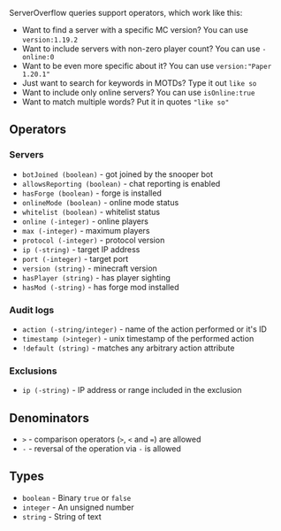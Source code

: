 ServerOverflow queries support operators, which work like this:
- Want to find a server with a specific MC version? You can use `version:1.19.2`
- Want to include servers with non-zero player count? You can use `-online:0`
- Want to be even more specific about it? You can use `version:"Paper 1.20.1"`
- Just want to search for keywords in MOTDs? Type it out `like so`
- Want to include only online servers? You can use `isOnline:true`
- Want to match multiple words? Put it in quotes `"like so"`

## Operators
### Servers
- `botJoined (boolean)` - got joined by the snooper bot
- `allowsReporting (boolean)` - chat reporting is enabled
- `hasForge (boolean)` - forge is installed
- `onlineMode (boolean)` - online mode status
- `whitelist (boolean)` - whitelist status
- `online (-integer)` - online players
- `max (-integer)` - maximum players
- `protocol (-integer)` - protocol version
- `ip (-string)` - target IP address
- `port (-integer)` - target port
- `version (string)` - minecraft version
- `hasPlayer (string)` - has player sighting
- `hasMod (-string)` - has forge mod installed

### Audit logs
- `action (-string/integer)` - name of the action performed or it's ID
- `timestamp (>integer)` - unix timestamp of the performed action
- `!default (string)` - matches any arbitrary action attribute

### Exclusions
- `ip (-string)` - IP address or range included in the exclusion

## Denominators
- `>` - comparison operators (`>`, `<` and `=`) are allowed
- `-` - reversal of the operation via `-` is allowed

## Types
- `boolean` - Binary `true` or `false`
- `integer` - An unsigned number
- `string` - String of text